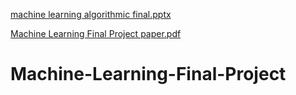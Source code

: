 [machine learning algorithmic final.pptx](https://github.com/saeedstar07/Machine-Learning-Final-Project/files/11331570/machine.learning.algorithmic.final.pptx)




[Machine Learning Final Project paper.pdf](https://github.com/saeedstar07/Machine-Learning-Final-Project/files/11331571/Machine.Learning.Final.Project.paper.pdf)
# Machine-Learning-Final-Project
